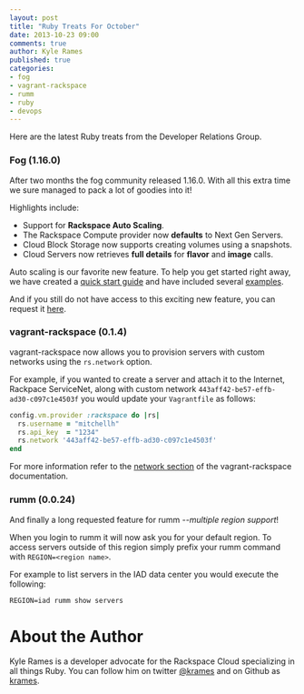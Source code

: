```yaml
---
layout: post
title: "Ruby Treats For October"
date: 2013-10-23 09:00
comments: true
author: Kyle Rames
published: true
categories:
- fog
- vagrant-rackspace
- rumm
- ruby
- devops
---
```


Here are the latest Ruby treats from the Developer Relations Group.

### Fog (1.16.0)

After two months the fog community released 1.16.0. With all this extra time we sure managed to pack a lot of goodies into it!

Highlights include:

* Support for **Rackspace Auto Scaling**.
* The Rackspace Compute provider now **defaults** to Next Gen Servers.
* Cloud Block Storage now supports creating volumes using a snapshots.
* Cloud Servers now retrieves **full details** for **flavor** and **image** calls.

Auto scaling is our favorite new feature. To help you get started right away, we have created a [quick start guide](https://github.com/fog/fog/blob/master/lib/fog/rackspace/docs/auto_scale.md) and have included several [examples](https://github.com/fog/fog/tree/master/lib/fog/rackspace/examples/auto_scale).
<!-- more -->


And if you still do not have access to this exciting new feature, you can request it [here](https://rackspace.qualtrics.com/SE/?SID=SV_6S7kmhVU8ClMEXr).


### vagrant-rackspace (0.1.4)

vagrant-rackspace now allows you to provision servers with custom networks using the `rs.network` option.

For example, if you wanted to create a server and attach it to the Internet, Rackpace ServiceNet, along with custom network `443aff42-be57-effb-ad30-c097c1e4503f` you would update your `Vagrantfile` as follows:

```ruby
config.vm.provider :rackspace do |rs|
  rs.username = "mitchellh"
  rs.api_key  = "1234"
  rs.network '443aff42-be57-effb-ad30-c097c1e4503f'
end
```

For more information refer to the [network section](https://github.com/mitchellh/vagrant-rackspace#networks) of the vagrant-rackspace documentation.

### rumm (0.0.24)

And finally a long requested feature for rumm *--multiple region support*!

When you login to rumm it will now ask you for your default region. To access servers outside of this region simply prefix your rumm command with `REGION=<region name>`.

For example to list servers in the IAD data center you would execute the following:

    REGION=iad rumm show servers

# About the Author
Kyle Rames is a developer advocate for the Rackspace Cloud specializing in all things Ruby. You can follow him on twitter [@krames](http://twitter.com/krames) and on Github as [krames](https://github.com/krames).

